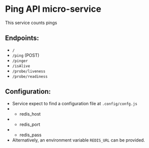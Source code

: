 # Ping API micro-service

This service counts pings

## Endpoints:
* `/`
* `/ping` (POST)
* `/pinger`
* `/isAlive`
* `/probe/liveness`
* `/probe/readiness`


## Configuration:
* Service expect to find a configuration file at `.config/confg.js`
* * redis_host
* * redis_port
* * redis_pass
* Alternatively, an environment variable `REDIS_URL` can be provided.
   
